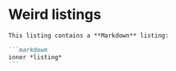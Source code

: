 # Weird listings

````markdown
This listing contains a **Markdown** listing:

```markdown
inner *listing*
```
````
